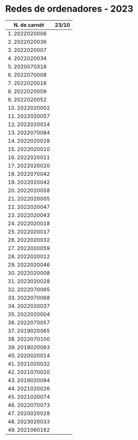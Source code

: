 # Redes de ordenadores - 2023

|N. de carnét |23/10|
|-------------|-----|
|1. 2022020006||
|2. 2022020036||
|3. 2022020007||
|4. 2022020034||
|5. 2020070318||
|6. 2022070008||
|7. 2022020016||
|8. 2022020009||
|9. 2022020052||
|10. 2022020002||
|11. 2022020057||
|12. 2022020014||
|13. 2022070084||
|14. 2022020028||
|15. 2022020010||
|16. 2022020011||
|17. 2022020020||
|18. 2022070042||
|19. 2022020042||
|20. 2022020058||
|21. 2022020005||
|22. 2022020047||
|23. 2022020043||
|24. 2022020018||
|25. 2022020017||
|26. 2022020032||
|27. 2022020059||
|28. 2022020012||
|29. 2022020046||
|30. 2022020008||
|31. 2023020028||
|32. 2022070065||
|33. 2022070068||
|34. 2022020037||
|35. 2022020004||
|36. 2022070057||
|37. 2019020065||
|38. 2022070100||
|39. 2019020063||
|40. 2020020014||
|41. 2021020032||
|42. 2021070020||
|43. 2019020094||
|44. 2021020026||
|45. 2021020074||
|46. 2022070073||
|47. 2020020028||
|48. 2023020033||
|49. 2021060162||
